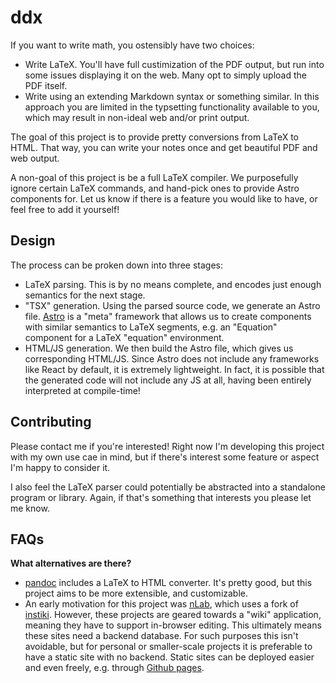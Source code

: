 # ddx

If you want to write math, you ostensibly have two choices: 
- Write LaTeX. You'll have full custimization of the PDF output,
but run into some issues displaying it on the web.
Many opt to simply upload the PDF itself.
- Write using an extending Markdown syntax or something similar.
In this approach you are limited in the typsetting functionality available to you,
which may result in non-ideal web and/or print output.

The goal of this project is to provide pretty conversions from LaTeX to HTML. 
That way, you can write your notes once and get beautiful PDF and web output.

A non-goal of this project is be a full LaTeX compiler. 
We purposefully ignore certain LaTeX commands, 
and hand-pick ones to provide Astro components for. 
Let us know if there is a feature you would like to have,
or feel free to add it yourself!

## Design

The process can be proken down into three stages:
- LaTeX parsing.
This is by no means complete,
and encodes just enough semantics for the next stage.
- "TSX" generation.
Using the parsed source code, we generate an Astro file.
[Astro](https://astro.build/) is a "meta" framework that allows us to create components with similar semantics to LaTeX segments,
e.g. an "Equation" component for a LaTeX "equation" environment.
- HTML/JS generation.
We then build the Astro file, which gives us corresponding HTML/JS.
Since Astro does not include any frameworks like React by default, it is extremely lightweight.
In fact, it is possible that the generated code will not include any JS at all,
having been entirely interpreted at compile-time!

## Contributing

Please contact me if you're interested! 
Right now I'm developing this project with my own use cae in mind, 
but if there's interest some feature or aspect I'm happy to consider it.

I also feel the LaTeX parser could potentially be abstracted into a standalone program or library.
Again, if that's something that interests you please let me know.

## FAQs

**What alternatives are there?**

- [pandoc](https://pandoc.org/) includes a LaTeX to HTML converter. 
It's pretty good, but this project aims to be more extensible, and customizable.
- An early motivation for this project was [nLab](https://ncatlab.org/nlab/show/HomePage), which uses a fork of [instiki](https://golem.ph.utexas.edu/wiki/instiki/show/HomePage).
However, these projects are geared towards a "wiki" application,
meaning they have to support in-browser editing.
This ultimately means these sites need a backend database.
For such purposes this isn't avoidable,
but for personal or smaller-scale projects it is preferable to have a static site with no backend.
Static sites can be deployed easier and even freely, e.g. through [Github pages](https://pages.github.com/).
